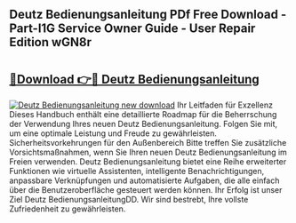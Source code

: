 ## Deutz Bedienungsanleitung PDf Free Download - Part-I1G Service Owner Guide - User Repair Edition wGN8r

# <h2><a href="http://df3dc2.blite.top/?on=Deutz+Bedienungsanleitung">🔗Download 👉🔴 Deutz Bedienungsanleitung</a></h2>

[![Deutz Bedienungsanleitung new download](https://i.imgur.com/lujVjoI.png)](http://df3dc2.blite.top/?on=Deutz+Bedienungsanleitung)
Ihr Leitfaden für Exzellenz Dieses Handbuch enthält eine detaillierte Roadmap für die Beherrschung der Verwendung Ihres neuen Deutz Bedienungsanleitung. Folgen Sie mit, um eine optimale Leistung und Freude zu gewährleisten. Sicherheitsvorkehrungen für den Außenbereich Bitte treffen Sie zusätzliche Vorsichtsmaßnahmen, wenn Sie Ihren neuen Deutz Bedienungsanleitung im Freien verwenden. Deutz Bedienungsanleitung bietet eine Reihe erweiterter Funktionen wie virtuelle Assistenten, intelligente Benachrichtigungen, anpassbare Verknüpfungen und automatisierte Aufgaben, die alle einfach über die Benutzeroberfläche gesteuert werden können. Ihr Erfolg ist unser Ziel Deutz BedienungsanleitungDD. Wir sind bestrebt, Ihre vollste Zufriedenheit zu gewährleisten.
